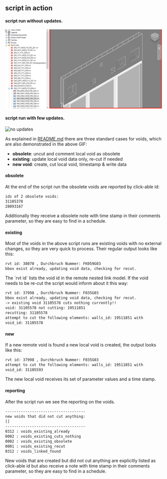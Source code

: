 ## script in action

#### script run without updates.
![no updates](rvt_nRDC_no_updates.gif)

#### script run with few updates.
![no updates](rvt_nRDC_updates.gif)

As explained in [README.md](README.md) there are three standard 
cases for voids, which are also demonstrated in the above GIF:

* **obsolete**: uncut and comment local void as obsolete
* **existing**: update local void data only, re-cut if needed
* **new void**: create, cut local void, timestamp & write data

#### obsolete
At the end of the script run the obsolete voids are reported by 
click-able id: 
```
ids of 2 obsolete voids:
31105378
28093167
```
Additionally they receive a obsolete note with time stamp in 
their comments parameter, so they are easy to find in a schedule.

#### existing
Most of the voids in the above script runs are existing voids with 
no external changes, so they are very quick to process.
Their regular output looks like this:
```
rvt id: 38070 , Durchbruch Nummer: FK059G03
bbox exist already, updating void data, checking for recut.
```
The ´rvt id´ lists the void id in the remote nested link model.
If the void needs to be re-cut the script would inform about it this way:
```
rvt id: 37998 , Durchbruch Nummer: F035G03
bbox exist already, updating void data, checking for recut.
-> existing void 31105578 cuts nothing currently!!
void: 31105578 not cutting: 19511851
recutting: 31105578
attempt to cut the following elements: walls_id: 19511851 with void_id: 31105578
```

#### new
If a new remote void is found a new local void is created, 
the output looks like this:
```
rvt id: 37998 , Durchbruch Nummer: F035G03
attempt to cut the following elements: walls_id: 19511851 with void_id: 31105593
```
The new local void receives its set of parameter values and a time stamp.

#### reporting
After the script run we see the reporting on the voids.
```
------------------------------------
new voids that did not cut anything:
[]
------------------------------------
0312 : voids_existing_already
0002 : voids_existing_cuts_nothing
0002 : voids_existing_obsolete
0001 : voids_existing_recut
0312 : voids_linked_found
```

New voids that are created but did not cut anything are explicitly 
listed as click-able id but also receive a note with time stamp in 
their comments parameter, so they are easy to find in a schedule.
